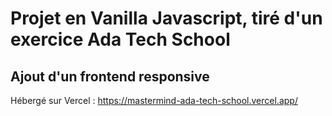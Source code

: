 # Projet en Vanilla Javascript, tiré d'un exercice Ada Tech School
## Ajout d'un frontend responsive

Hébergé sur Vercel : https://mastermind-ada-tech-school.vercel.app/ 
